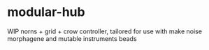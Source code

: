 # modular-hub

WIP norns + grid + crow controller, tailored for use with make noise morphagene and mutable instruments beads
